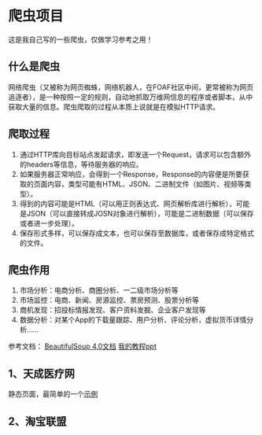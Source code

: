 # 爬虫项目

这是我自己写的一些爬虫，仅做学习参考之用！

## 什么是爬虫

网络爬虫（又被称为网页蜘蛛，网络机器人，在FOAF社区中间，更常被称为网页追逐者），是一种按照一定的规则，自动地抓取万维网信息的程序或者脚本，从中获取大量的信息。爬虫爬取的过程从本质上说就是在模拟HTTP请求。

## 爬取过程

1. 通过HTTP库向目标站点发起请求，即发送一个Request，请求可以包含额外的headers等信息，等待服务器的响应。
2. 如果服务器正常响应，会得到一个Response，Response的内容便是所要获取的页面内容，类型可能有HTML、JSON、二进制文件（如图片、视频等类型）。
3. 得到的内容可能是HTML（可以用正则表达式、网页解析库进行解析），可能是JSON（可以直接转成JOSN对象进行解析），可能是二进制数据（可以保存或者进一步处理）。
4. 保存形式多样，可以保存成文本，也可以保存至数据库，或者保存成特定格式的文件。

## 爬虫作用

1. 市场分析：电商分析、商圈分析、一二级市场分析等
2. 市场监控：电商、新闻、房源监控、票房预测、股票分析等
3. 商机发现：招投标情报发现、客户资料发掘、企业客户发现等
4. 数据分析：对某个App的下载量跟踪、用户分析、评论分析，虚拟货币详情分析……

参考文档：
[BeautifulSoup 4.0文档](https://www.crummy.com/software/BeautifulSoup/bs4/doc/index.zh.html)
[我的教程ppt](爬虫.pptx)

## 1、天成医疗网

静态页面，最简单的一个[示例](tecenet.py)

## 2、淘宝联盟

